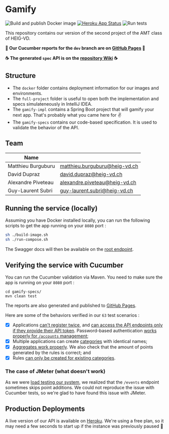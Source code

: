 # Gamify

![Build and publish Docker image](https://github.com/heig-AMT/gamify/workflows/Build%20and%20publish%20Docker%20image/badge.svg?branch=dev)
[![Heroku App Status](http://heroku-shields.herokuapp.com/heig-amt-gamify)](https://heig-amt-gamify.herokuapp.com)
![Run tests](https://github.com/heig-AMT/gamify/workflows/Run%20tests/badge.svg?branch=dev)

This repository contains our version of the second project of the AMT class of HEIG-VD.

**:seedling: Our Cucumber reports for the `dev` branch are on [GitHub Pages](https://heig-amt.github.io/gamify/) :seedling:**

**:coffee: The generated `spec` API is on the [repository Wiki](https://github.com/heig-AMT/gamify/wiki/) :coffee:**

## Structure

+ The `docker` folder contains deployment information for our images and environments.
+ The `full-project` folder is useful to open both the implementation and specs simulateneously in IntelliJ IDEA.
+ The `gamify-impl` contains a Spring Boot project that will gamify your next app. That's probably what you came here for :v:
+ The `gamify-specs` contains our code-based specification. It is used to validate the behavior of the API.

## Team

| Name                                   |                                  |
|----------------------------------------|----------------------------------|
| Matthieu Burguburu 					 | matthieu.burguburu@heig-vd.ch    |
| David Dupraz                           | david.dupraz@heig-vd.ch          |
| Alexandre Piveteau 				     | alexandre.piveteau@heig-vd.ch    |
| Guy-Laurent Subri                      | guy-laurent.subri@heig-vd.ch     |

## Running the service (locally)

Assuming you have Docker installed locally, you can run the following scripts to get the app running on your `8080` port :

```bash
sh ./build-image.sh
sh ./run-compose.sh
```

The Swagger docs will then be available on the [root endpoint](http://localhost:8080/).

## Verifying the service with Cucumber

You can run the Cucumber validation via Maven. You need to make sure the app is running on your `8080` port :

```
cd gamify-specs/
mvn clean test
```

The reports are also generated and published to [GitHub Pages](https://heig-amt.github.io/gamify/).

Here are some of the behaviors verified in our `63` test scenarios :

- [x] Applications [can't register twice](https://heig-amt.github.io/gamify/#i-can-not-register-twice), and [can access the API endpoints only if they provide their API token](https://heig-amt.github.io/gamify/#i-can-read-an-authentication-token). Password-based authentication [works properly for `/accounts` management](https://heig-amt.github.io/gamify/#i-can-login-with-a-registered-application);
- [x] Multiple applications can create [categories](https://heig-amt.github.io/gamify/#two-users-may-create-a-specific-category-with-the-same-name) with identical names;
- [x] [Aggregates work properly](https://heig-amt.github.io/gamify/#i-can-get-a-category-aggregate-with-three-users-and-page-size-of-1-on-the-first-page). We also check that the amount of points generated by the rules is correct; and
- [x] Rules [can only be created for existing categories](https://heig-amt.github.io/gamify/#can-t-create-a-new-rule-when-the-category-is-unknown).

### The case of JMeter (what doesn't work)

As we were [load testing our system](load-testing/Add%20events.jmx), we realized that the `/events` endpoint sometimes skips point additions. We could not reproduce the issue with Cucumber tests, so we're glad to have found this issue with JMeter.

## Production Deployments

A live version of our API is available on [Heroku](https://heig-amt-gamify.herokuapp.com). We're using a free plan, so it may need a few seconds to start up if the instance was previously paused :rocket:
